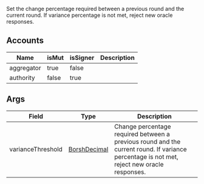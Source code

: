 Set the change percentage required between a previous round and the current round. If variance percentage is not met, reject new oracle responses.

## Accounts

| Name       | isMut | isSigner | Description |
| ---------- | ----- | -------- | ----------- |
| aggregator | true  | false    |             |
| authority  | false | true     |             |

## Args

| Field             | Type                                    | Description                                                                                                                                |
| ----------------- | --------------------------------------- | ------------------------------------------------------------------------------------------------------------------------------------------ |
| varianceThreshold | [BorshDecimal](/idl/types/BorshDecimal) | Change percentage required between a previous round and the current round. If variance percentage is not met, reject new oracle responses. |
